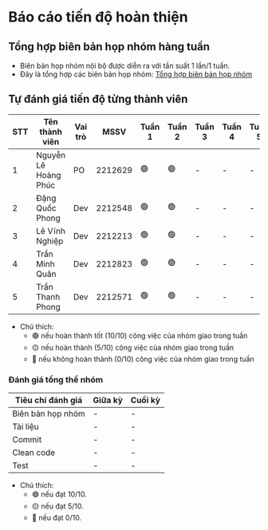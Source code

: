 # Báo cáo tiến độ hoàn thiện

## Tổng hợp biên bản họp nhóm hàng tuần
- Biên bản họp nhóm nội bộ được diễn ra với tần suất 1 lần/1 tuần.
- Đây là tổng hợp các biên bản họp nhóm: [Tổng hợp biên bản họp nhóm](https://www.canva.com/design/DAGS_GR8W7c/3DhbcAFdo0-Ls1OseWj3og/view?utm_content=DAGS_GR8W7c&utm_campaign=designshare&utm_medium=link&utm_source=editor)

## Tự đánh giá tiến độ từng thành viên
| STT | Tên thành viên               | Vai trò | MSSV     | Tuần 1 | Tuần 2 | Tuần 3 | Tuần 4 | Tuần 5 | Tuần 6 | Tuần 7 | Tuần 8 | Tuần 9 | Tuần 10 |
|-----|------------------------------|---------|----------| ------ | ------ | ------ | ------ | ------ | ------ | ------ | ------ | ------ | ------- |
| 1   | Nguyễn Lê Hoàng Phúc         | PO      | 2212629  | 🟢     | 🟢    | -     | -      | -      | -      | -      | -      | -      | -       |
| 2   | Đặng Quốc Phong              | Dev     | 2212548  | 🟢     | 🟢    | -     | -      | -      | -      | -      | -      | -      | -       |
| 3   | Lê Vĩnh Nghiệp               | Dev     | 2212213  | 🟢     | 🟢    | -     | -      | -      | -      | -      | -      | -      | -       |
| 4   | Trần Minh Quân               | Dev     | 2212823  | 🟢     | 🟢    | -     | -      | -      | -      | -      | -      | -      | -       |
| 5   | Trần Thanh Phong             | Dev     | 2212571  | 🟢     | 🟢    | -     | -      | -      | -      | -      | -      | -      | -       |

- Chú thích:
    - 🟢 nếu hoàn thành tốt (10/10) công việc của nhóm giao trong tuần
    - 🟡 nếu hoàn thành (5/10) công việc của nhóm giao trong tuần
    - 🔴 nếu không hoàn thành (0/10) công việc của nhóm giao trong tuần

### Đánh giá tổng thể nhóm
| Tiêu chí đánh giá | Giữa kỳ | Cuối kỳ |
| ----------------- | ------- | ------- |
| Biên bản họp nhóm | -       | -       |
| Tài liệu          | -       | -       |
| Commit            | -       | -       |
| Clean code        | -       | -       |
| Test              | -       | -       |

- Chú thích:
  - 🟢 nếu đạt 10/10.
  - 🟡 nếu đạt 5/10.
  - 🔴 nếu đạt 0/10.
